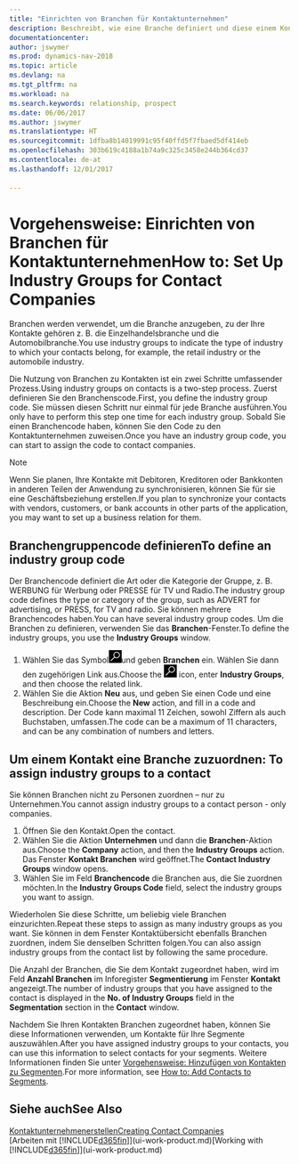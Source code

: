 ```yaml
---
title: "Einrichten von Branchen für Kontaktunternehmen"
description: Beschreibt, wie eine Branche definiert und diese einem Kontaktunternehmen, beispielsweise Einzelhandelsbranche, oder der Automobilindustrie zuweist.
documentationcenter: 
author: jswymer
ms.prod: dynamics-nav-2018
ms.topic: article
ms.devlang: na
ms.tgt_pltfrm: na
ms.workload: na
ms.search.keywords: relationship, prospect
ms.date: 06/06/2017
ms.author: jswymer
ms.translationtype: HT
ms.sourcegitcommit: 1dfba8b14019991c95f40ffd5f7fbaed5df414eb
ms.openlocfilehash: 303b619c4188a1b74a9c325c3458e244b364cd37
ms.contentlocale: de-at
ms.lasthandoff: 12/01/2017

---
```

# <a name="how-to-set-up-industry-groups-for-contact-companies"></a><span data-ttu-id="3e442-103">Vorgehensweise: Einrichten von Branchen für Kontaktunternehmen</span><span class="sxs-lookup"><span data-stu-id="3e442-103">How to: Set Up Industry Groups for Contact Companies</span></span>
<span data-ttu-id="3e442-104">Branchen werden verwendet, um die Branche anzugeben, zu der Ihre Kontakte gehören z. B. die Einzelhandelsbranche und die Automobilbranche.</span><span class="sxs-lookup"><span data-stu-id="3e442-104">You use industry groups to indicate the type of industry to which your contacts belong, for example, the retail industry or the automobile industry.</span></span>

<span data-ttu-id="3e442-105">Die Nutzung von Branchen zu Kontakten ist ein zwei Schritte umfassender Prozess.</span><span class="sxs-lookup"><span data-stu-id="3e442-105">Using industry groups on contacts is a two-step process.</span></span> <span data-ttu-id="3e442-106">Zuerst definieren Sie den Branchenscode.</span><span class="sxs-lookup"><span data-stu-id="3e442-106">First, you define the industry group code.</span></span> <span data-ttu-id="3e442-107">Sie müssen diesen Schritt nur einmal für jede Branche ausführen.</span><span class="sxs-lookup"><span data-stu-id="3e442-107">You only have to perform this step one time for each industry group.</span></span> <span data-ttu-id="3e442-108">Sobald Sie einen Branchencode haben, können Sie den Code zu den Kontaktunternehmen zuweisen.</span><span class="sxs-lookup"><span data-stu-id="3e442-108">Once you have an industry group code, you can start to assign the code to contact companies.</span></span>

> [!NOTE]  
>   <span data-ttu-id="3e442-109">Wenn Sie planen, Ihre Kontakte mit Debitoren, Kreditoren oder Bankkonten in anderen Teilen der Anwendung zu synchronisieren, können Sie für sie eine Geschäftsbeziehung erstellen.</span><span class="sxs-lookup"><span data-stu-id="3e442-109">If you plan to synchronize your contacts with vendors, customers, or bank accounts in other parts of the application, you may want to set up a business relation for them.</span></span>

## <a name="to-define-an-industry-group-code"></a><span data-ttu-id="3e442-110">Branchengruppencode definieren</span><span class="sxs-lookup"><span data-stu-id="3e442-110">To define an industry group code</span></span>
<span data-ttu-id="3e442-111">Der Branchencode definiert die Art oder die Kategorie der Gruppe, z. B. WERBUNG für Werbung oder PRESSE für TV und Radio.</span><span class="sxs-lookup"><span data-stu-id="3e442-111">The industry group code defines the type or category of the group, such as ADVERT for advertising, or PRESS, for TV and radio.</span></span> <span data-ttu-id="3e442-112">Sie können mehrere Branchencodes haben.</span><span class="sxs-lookup"><span data-stu-id="3e442-112">You can have several industry group codes.</span></span> <span data-ttu-id="3e442-113">Um die Branchen zu definieren, verwenden Sie das **Branchen**-Fenster.</span><span class="sxs-lookup"><span data-stu-id="3e442-113">To define the industry groups, you use the **Industry Groups** window.</span></span>

1. <span data-ttu-id="3e442-114">Wählen Sie das Symbol![ Nach Seite oder Bericht suchen ](media/ui-search/search_small.png "Nach Seite oder Bericht suchen")und geben **Branchen** ein. Wählen Sie dann den zugehörigen Link aus.</span><span class="sxs-lookup"><span data-stu-id="3e442-114">Choose the ![Search for Page or Report](media/ui-search/search_small.png "Search for Page or Report icon") icon, enter **Industry Groups**, and then choose the related link.</span></span>
2. <span data-ttu-id="3e442-115">Wählen Sie die Aktion **Neu** aus, und geben Sie einen Code und eine Beschreibung ein.</span><span class="sxs-lookup"><span data-stu-id="3e442-115">Choose the **New** action, and fill in a code and description.</span></span> <span data-ttu-id="3e442-116">Der Code kann maximal 11 Zeichen, sowohl Ziffern als auch Buchstaben, umfassen.</span><span class="sxs-lookup"><span data-stu-id="3e442-116">The code can be a maximum of 11 characters, and can be any combination of numbers and letters.</span></span>

## <span data-ttu-id="3e442-117"><a name="AssignIndustryGroupContact">Um einem Kontakt eine Branche zuzuordnen:</a></span><span class="sxs-lookup"><span data-stu-id="3e442-117"><a name="AssignIndustryGroupContact"></a> To assign industry groups to a contact</span></span>
<span data-ttu-id="3e442-118">Sie können Branchen nicht zu Personen zuordnen – nur zu Unternehmen.</span><span class="sxs-lookup"><span data-stu-id="3e442-118">You cannot assign industry groups to a contact person - only companies.</span></span>

1. <span data-ttu-id="3e442-119">Öffnen Sie den Kontakt.</span><span class="sxs-lookup"><span data-stu-id="3e442-119">Open the contact.</span></span>
2. <span data-ttu-id="3e442-120">Wählen Sie die Aktion **Unternehmen** und dann die **Branchen**-Aktion aus.</span><span class="sxs-lookup"><span data-stu-id="3e442-120">Choose the **Company** action, and then the **Industry Groups** action.</span></span> <span data-ttu-id="3e442-121">Das Fenster **Kontakt Branchen** wird geöffnet.</span><span class="sxs-lookup"><span data-stu-id="3e442-121">The **Contact Industry Groups** window opens.</span></span>
3. <span data-ttu-id="3e442-122">Wählen Sie im Feld **Branchencode** die Branchen aus, die Sie zuordnen möchten.</span><span class="sxs-lookup"><span data-stu-id="3e442-122">In the **Industry Groups Code** field, select the industry groups you want to assign.</span></span>

<span data-ttu-id="3e442-123">Wiederholen Sie diese Schritte, um beliebig viele Branchen einzurichten.</span><span class="sxs-lookup"><span data-stu-id="3e442-123">Repeat these steps to assign as many industry groups as you want.</span></span> <span data-ttu-id="3e442-124">Sie können in dem Fenster Kontaktübersicht ebenfalls Branchen zuordnen, indem Sie denselben Schritten folgen.</span><span class="sxs-lookup"><span data-stu-id="3e442-124">You can also assign industry groups from the contact list by following the same procedure.</span></span>

<span data-ttu-id="3e442-125">Die Anzahl der Branchen, die Sie dem Kontakt zugeordnet haben, wird im Feld **Anzahl Branchen** im Inforegister **Segmentierung** im Fenster **Kontakt** angezeigt.</span><span class="sxs-lookup"><span data-stu-id="3e442-125">The number of industry groups that you have assigned to the contact is displayed in the **No. of Industry Groups** field in the **Segmentation** section in the **Contact** window.</span></span>

<span data-ttu-id="3e442-126">Nachdem Sie Ihren Kontakten Branchen zugeordnet haben, können Sie diese Informationen verwenden, um Kontakte für Ihre Segmente auszuwählen.</span><span class="sxs-lookup"><span data-stu-id="3e442-126">After you have assigned industry groups to your contacts, you can use this information to select contacts for your segments.</span></span> <span data-ttu-id="3e442-127">Weitere Informationen finden Sie unter [Vorgehensweise: Hinzufügen von Kontakten zu Segmenten](marketing-add-contact-segment.md).</span><span class="sxs-lookup"><span data-stu-id="3e442-127">For more information, see [How to: Add Contacts to Segments](marketing-add-contact-segment.md).</span></span>

## <a name="see-also"></a><span data-ttu-id="3e442-128">Siehe auch</span><span class="sxs-lookup"><span data-stu-id="3e442-128">See Also</span></span>
[<span data-ttu-id="3e442-129">Kontaktunternehmenerstellen</span><span class="sxs-lookup"><span data-stu-id="3e442-129">Creating Contact Companies</span></span>](marketing-create-contact-companies.md)  
<span data-ttu-id="3e442-130">[Arbeiten mit [!INCLUDE[d365fin](includes/d365fin_md.md)]](ui-work-product.md)</span><span class="sxs-lookup"><span data-stu-id="3e442-130">[Working with [!INCLUDE[d365fin](includes/d365fin_md.md)]](ui-work-product.md)</span></span>


